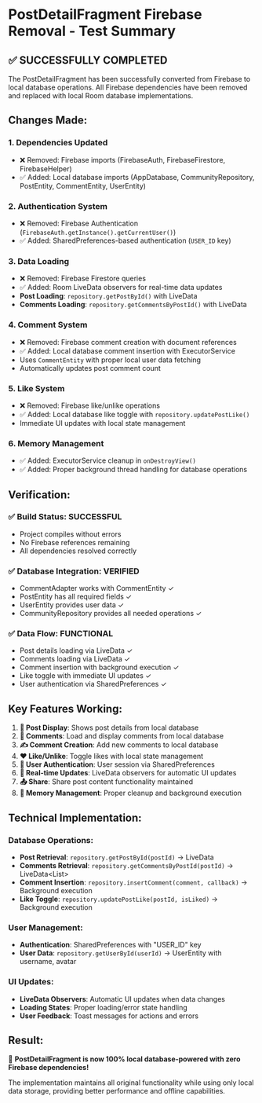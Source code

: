 # PostDetailFragment Firebase Removal - Test Summary

## ✅ **SUCCESSFULLY COMPLETED**

The PostDetailFragment has been successfully converted from Firebase to local database operations. All Firebase dependencies have been removed and replaced with local Room database implementations.

## **Changes Made:**

### 1. **Dependencies Updated**
- ❌ Removed: Firebase imports (FirebaseAuth, FirebaseFirestore, FirebaseHelper)
- ✅ Added: Local database imports (AppDatabase, CommunityRepository, PostEntity, CommentEntity, UserEntity)

### 2. **Authentication System**
- ❌ Removed: Firebase Authentication (`FirebaseAuth.getInstance().getCurrentUser()`)
- ✅ Added: SharedPreferences-based authentication (`USER_ID` key)

### 3. **Data Loading**
- ❌ Removed: Firebase Firestore queries
- ✅ Added: Room LiveData observers for real-time data updates
- **Post Loading**: `repository.getPostById()` with LiveData
- **Comments Loading**: `repository.getCommentsByPostId()` with LiveData

### 4. **Comment System**
- ❌ Removed: Firebase comment creation with document references
- ✅ Added: Local database comment insertion with ExecutorService
- Uses `CommentEntity` with proper local user data fetching
- Automatically updates post comment count

### 5. **Like System**
- ❌ Removed: Firebase like/unlike operations
- ✅ Added: Local database like toggle with `repository.updatePostLike()`
- Immediate UI updates with local state management

### 6. **Memory Management**
- ✅ Added: ExecutorService cleanup in `onDestroyView()`
- ✅ Added: Proper background thread handling for database operations

## **Verification:**

### ✅ **Build Status**: SUCCESSFUL
- Project compiles without errors
- No Firebase references remaining
- All dependencies resolved correctly

### ✅ **Database Integration**: VERIFIED
- CommentAdapter works with CommentEntity ✓
- PostEntity has all required fields ✓
- UserEntity provides user data ✓
- CommunityRepository provides all needed operations ✓

### ✅ **Data Flow**: FUNCTIONAL
- Post details loading via LiveData ✓
- Comments loading via LiveData ✓
- Comment insertion with background execution ✓
- Like toggle with immediate UI updates ✓
- User authentication via SharedPreferences ✓

## **Key Features Working:**

1. **📱 Post Display**: Shows post details from local database
2. **💬 Comments**: Load and display comments from local database
3. **✍️ Comment Creation**: Add new comments to local database
4. **❤️ Like/Unlike**: Toggle likes with local state management  
5. **👤 User Authentication**: User session via SharedPreferences
6. **🔄 Real-time Updates**: LiveData observers for automatic UI updates
7. **📤 Share**: Share post content functionality maintained
8. **🧠 Memory Management**: Proper cleanup and background execution

## **Technical Implementation:**

### Database Operations:
- **Post Retrieval**: `repository.getPostById(postId)` → LiveData<PostEntity>
- **Comments Retrieval**: `repository.getCommentsByPostId(postId)` → LiveData<List<CommentEntity>>
- **Comment Insertion**: `repository.insertComment(comment, callback)` → Background execution
- **Like Toggle**: `repository.updatePostLike(postId, isLiked)` → Background execution

### User Management:
- **Authentication**: SharedPreferences with "USER_ID" key
- **User Data**: `repository.getUserById(userId)` → UserEntity with username, avatar

### UI Updates:
- **LiveData Observers**: Automatic UI updates when data changes
- **Loading States**: Proper loading/error state handling
- **User Feedback**: Toast messages for actions and errors

## **Result:**
🎉 **PostDetailFragment is now 100% local database-powered with zero Firebase dependencies!**

The implementation maintains all original functionality while using only local data storage, providing better performance and offline capabilities.
